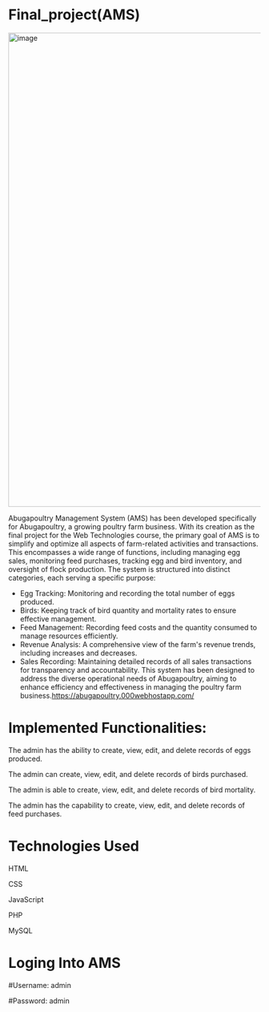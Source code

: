 # Final_project(AMS)
<img width="946" alt="image" src="https://github.com/Abugatwin/Final_project/assets/115842884/41affd15-c80e-424b-a25c-4502953e0aeb">


Abugapoultry Management System (AMS) has been developed specifically for Abugapoultry, a growing poultry farm business. With its creation as the final project for the Web Technologies course, the primary goal of AMS is to simplify and optimize all aspects of farm-related activities and transactions. This encompasses a wide range of functions, including managing egg sales, monitoring feed purchases, tracking egg and bird inventory, and oversight of flock production. The system is structured into distinct categories, each serving a specific purpose:

- Egg Tracking: Monitoring and recording the total number of eggs produced.
- Birds: Keeping track of bird quantity and mortality rates to ensure effective management.
- Feed Management: Recording feed costs and the quantity consumed to manage resources efficiently.
- Revenue Analysis: A comprehensive view of the farm's revenue trends, including increases and decreases.
- Sales Recording: Maintaining detailed records of all sales transactions for transparency and accountability.
This system has been designed to address the diverse operational needs of Abugapoultry, aiming to enhance efficiency and effectiveness in managing the poultry farm business.https://abugapoultry.000webhostapp.com/


# Implemented Functionalities:

The admin has the ability to create, view, edit, and delete records of eggs produced.

The admin can create, view, edit, and delete records of birds purchased.

The admin is able to create, view, edit, and delete records of bird mortality.

The admin has the capability to create, view, edit, and delete records of feed purchases.

# Technologies Used
HTML

CSS

JavaScript

PHP

MySQL

# Loging Into AMS

#Username: admin

#Password: admin
